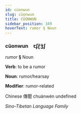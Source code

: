 ```yaml
---
id: cüonwun
slug: cüonwun
title: CÜONWUN
sidebar_position: 349
hoverText: rumor § Noun
---
```


### cüonwun&emsp;<span kind="abugida">ꞇʄɽ̃ʒ̃ʃ</span>

*rumor* **§** Noun

**Verb**: to be a rumor

**Noun**: rumor/hearsay

**Modifier**: rumor-related

Chinese 傳聞 chuánwén undefined

*Sino-Tibetan Language Family*
